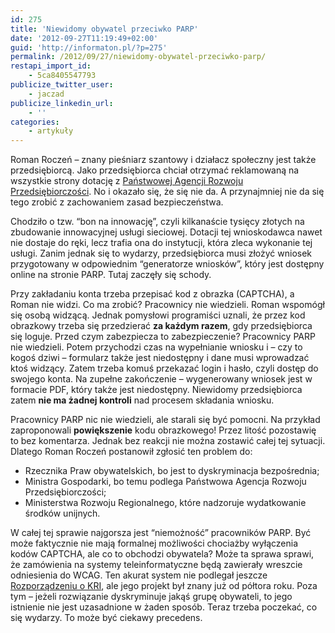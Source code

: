 ```yaml
---
id: 275
title: 'Niewidomy obywatel przeciwko PARP'
date: '2012-09-27T11:19:49+02:00'
guid: 'http://informaton.pl/?p=275'
permalink: /2012/09/27/niewidomy-obywatel-przeciwko-parp/
restapi_import_id:
    - 5ca8405547793
publicize_twitter_user:
    - jaczad
publicize_linkedin_url:
    - ''
categories:
    - artykuły
---
```


Roman Roczeń – znany pieśniarz szantowy i działacz społeczny jest także przedsiębiorcą. Jako przedsiębiorca chciał otrzymać reklamowaną na wszystkie strony dotację z [Państwowej Agencji Rozwoju Przedsiębiorczości](http://www.parp.gov.pl). No i okazało się, że się nie da. A przynajmniej nie da się tego zrobić z zachowaniem zasad bezpieczeństwa.  
  
Chodziło o tzw. “bon na innowację”, czyli kilkanaście tysięcy złotych na zbudowanie innowacyjnej usługi sieciowej. Dotacji tej wnioskodawca nawet nie dostaje do ręki, lecz trafia ona do instytucji, która zleca wykonanie tej usługi. Zanim jednak się to wydarzy, przedsiębiorca musi złożyć wniosek przygotowany w odpowiednim “generatorze wniosków”, który jest dostępny online na stronie PARP. Tutaj zaczęły się schody.

Przy zakładaniu konta trzeba przepisać kod z obrazka (CAPTCHA), a Roman nie widzi. Co ma zrobić? Pracownicy nie wiedzieli. Roman wspomógł się osobą widzącą. Jednak pomysłowi programiści uznali, że przez kod obrazkowy trzeba się przedzierać **za każdym razem**, gdy przedsiębiorca się loguje. Przed czym zabezpiecza to zabezpieczenie? Pracownicy PARP nie wiedzieli. Potem przychodzi czas na wypełnianie wniosku i – czy to kogoś dziwi – formularz także jest niedostępny i dane musi wprowadzać ktoś widzący. Zatem trzeba komuś przekazać login i hasło, czyli dostęp do swojego konta. Na zupełne zakończenie – wygenerowany wniosek jest w formacie PDF, który także jest niedostępny. Niewidomy przedsiębiorca zatem **nie ma żadnej kontroli** nad procesem składania wniosku.

Pracownicy PARP nic nie wiedzieli, ale starali się być pomocni. Na przykład zaproponowali **powiększenie** kodu obrazkowego! Przez litość pozostawię to bez komentarza. Jednak bez reakcji nie można zostawić całej tej sytuacji. Dlatego Roman Roczeń postanowił zgłosić ten problem do:

- Rzecznika Praw obywatelskich, bo jest to dyskryminacja bezpośrednia;
- Ministra Gospodarki, bo temu podlega Państwowa Agencja Rozwoju Przedsiębiorczości;
- Ministerstwa Rozwoju Regionalnego, które nadzoruje wydatkowanie środków unijnych.

W całej tej sprawie najgorsza jest “niemożność” pracowników PARP. Być może faktycznie nie mają formalnej możliwości chociażby wyłączenia kodów CAPTCHA, ale co to obchodzi obywatela? Może ta sprawa sprawi, że zamówienia na systemy teleinformatyczne będą zawierały wreszcie odniesienia do WCAG. Ten akurat system nie podlegał jeszcze [Rozporządzeniu o KRI](http://informaton.pl/?p=9), ale jego projekt był znany już od półtora roku. Poza tym – jeżeli rozwiązanie dyskryminuje jakąś grupę obywateli, to jego istnienie nie jest uzasadnione w żaden sposób. Teraz trzeba poczekać, co się wydarzy. To może być ciekawy precedens.
